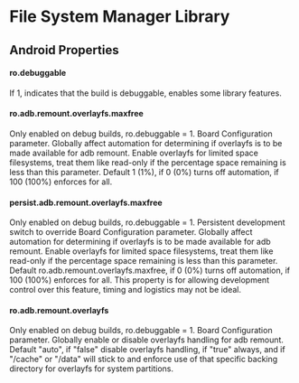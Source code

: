 File System Manager Library
===========================

Android Properties
------------------

#### ro.debuggable
If 1, indicates that the build is debuggable, enables some library features.

#### ro.adb.remount.overlayfs.maxfree
Only enabled on debug builds, ro.debuggable = 1.
Board Configuration parameter.
Globally affect automation for determining if overlayfs is to be made
available for adb remount.
Enable overlayfs for limited space filesystems, treat them like read-only if
the percentage space remaining is less than this parameter.
Default 1 (1%), if 0 (0%) turns off automation, if 100 (100%) enforces for all.

#### persist.adb.remount.overlayfs.maxfree
Only enabled on debug builds, ro.debuggable = 1.
Persistent development switch to override Board Configuration parameter.
Globally affect automation for determining if overlayfs is to be made
available for adb remount.
Enable overlayfs for limited space filesystems, treat them like read-only if
the percentage space remaining is less than this parameter.
Default ro.adb.remount.overlayfs.maxfree, if 0 (0%) turns off automation,
if 100 (100%) enforces for all.
This property is for allowing development control over this feature,
timing and logistics may not be ideal.

#### ro.adb.remount.overlayfs
Only enabled on debug builds, ro.debuggable = 1.
Board Configuration parameter.
Globally enable or disable overlayfs handling for adb remount.
Default "auto", if "false" disable overlayfs handling, if "true" always,
and if "/cache" or "/data" will stick to and enforce use of that specific
backing directory for overlayfs for system partitions.
